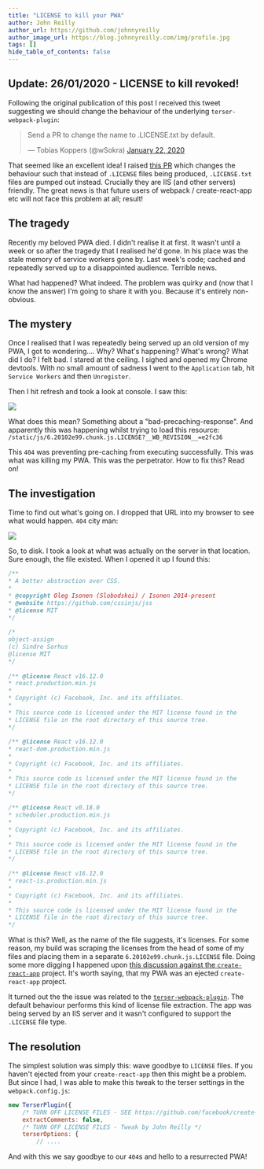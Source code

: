```yaml
---
title: "LICENSE to kill your PWA"
author: John Reilly
author_url: https://github.com/johnnyreilly
author_image_url: https://blog.johnnyreilly.com/img/profile.jpg
tags: []
hide_table_of_contents: false
---
```

## Update: 26/01/2020 - LICENSE to kill revoked!

 Following the original publication of this post I received this tweet suggesting we should change the behaviour of the underlying `terser-webpack-plugin`:

> Send a PR to change the name to .LICENSE.txt by default.
> 
> — Tobias Koppers (@wSokra) [January 22, 2020](<https://twitter.com/wSokra/status/1220069497660411904?ref_src=twsrc%5Etfw>)

<script async="" src="https://platform.twitter.com/widgets.js" charSet="utf-8"></script>

That seemed like an excellent idea! I raised [this PR](<https://github.com/webpack-contrib/terser-webpack-plugin/pull/210>) which changes the behaviour such that instead of `.LICENSE` files being produced, `.LICENSE.txt` files are pumped out instead. Crucially they are IIS (and other servers) friendly. The great news is that future users of webpack / create-react-app etc will not face this problem at all; result!

## The tragedy

Recently my beloved PWA died. I didn't realise it at first. It wasn't until a week or so after the tragedy that I realised he'd gone. In his place was the stale memory of service workers gone by. Last week's code; cached and repeatedly served up to a disappointed audience. Terrible news.

What had happened? What indeed. The problem was quirky and (now that I know the answer) I'm going to share it with you. Because it's entirely non-obvious.

## The mystery

Once I realised that I was repeatedly being served up an old version of my PWA, I got to wondering.... Why? What's happening? What's wrong? What did I do? I felt bad. I stared at the ceiling. I sighed and opened my Chrome devtools. With no small amount of sadness I went to the `Application` tab, hit `Service Workers` and then `Unregister`.

Then I hit refresh and took a look at console. I saw this:

![](../static/blog/2020-01-21-license-to-kill-your-pwa/LICENSE%2Bcannot%2Bbe%2Bcached.png)

What does this mean? Something about a "bad-precaching-response". And apparently this was happening whilst trying to load this resource: `/static/js/6.20102e99.chunk.js.LICENSE?__WB_REVISION__=e2fc36`

This `404` was preventing pre-caching from executing successfully. This was what was killing my PWA. This was the perpetrator. How to fix this? Read on!

## The investigation

Time to find out what's going on. I dropped that URL into my browser to see what would happen. `404` city man:

![](../static/blog/2020-01-21-license-to-kill-your-pwa/LICENSE%2Bfile%2Bscrewing%2Bme%2Bover.png)

So, to disk. I took a look at what was actually on the server in that location. Sure enough, the file existed. When I opened it up I found this:

```js
/**
* A better abstraction over CSS.
*
* @copyright Oleg Isonen (Slobodskoi) / Isonen 2014-present
* @website https://github.com/cssinjs/jss
* @license MIT
*/
 
/*
object-assign
(c) Sindre Sorhus
@license MIT
*/
 
/** @license React v16.12.0
* react.production.min.js
*
* Copyright (c) Facebook, Inc. and its affiliates.
*
* This source code is licensed under the MIT license found in the
* LICENSE file in the root directory of this source tree.
*/
 
/** @license React v16.12.0
* react-dom.production.min.js
*
* Copyright (c) Facebook, Inc. and its affiliates.
*
* This source code is licensed under the MIT license found in the
* LICENSE file in the root directory of this source tree.
*/
 
/** @license React v0.18.0
* scheduler.production.min.js
*
* Copyright (c) Facebook, Inc. and its affiliates.
*
* This source code is licensed under the MIT license found in the
* LICENSE file in the root directory of this source tree.
*/
 
/** @license React v16.12.0
* react-is.production.min.js
*
* Copyright (c) Facebook, Inc. and its affiliates.
*
* This source code is licensed under the MIT license found in the
* LICENSE file in the root directory of this source tree.
*/
```

What is this? Well, as the name of the file suggests, it's licenses. For some reason, my build was scraping the licenses from the head of some of my files and placing them in a separate `6.20102e99.chunk.js.LICENSE` file. Doing some more digging I happened upon [this discussion against the `create-react-app`](<https://github.com/facebook/create-react-app/issues/6441>) project. It's worth saying, that my PWA was an ejected `create-react-app` project.

It turned out the the issue was related to the [`terser-webpack-plugin`](<https://github.com/webpack-contrib/terser-webpack-plugin>). The default behaviour performs this kind of license file extraction. The app was being served by an IIS server and it wasn't configured to support the `.LICENSE` file type.

## The resolution

The simplest solution was simply this: wave goodbye to `LICENSE` files. If you haven't ejected from your `create-react-app` then this might be a problem. But since I had, I was able to make this tweak to the terser settings in the `webpack.config.js`:

```js
new TerserPlugin({
    /* TURN OFF LICENSE FILES - SEE https://github.com/facebook/create-react-app/issues/6441 */
    extractComments: false,
    /* TURN OFF LICENSE FILES - Tweak by John Reilly */
    terserOptions: {
        // ....
```

And with this we say goodbye to our `404`s and hello to a resurrected PWA!


